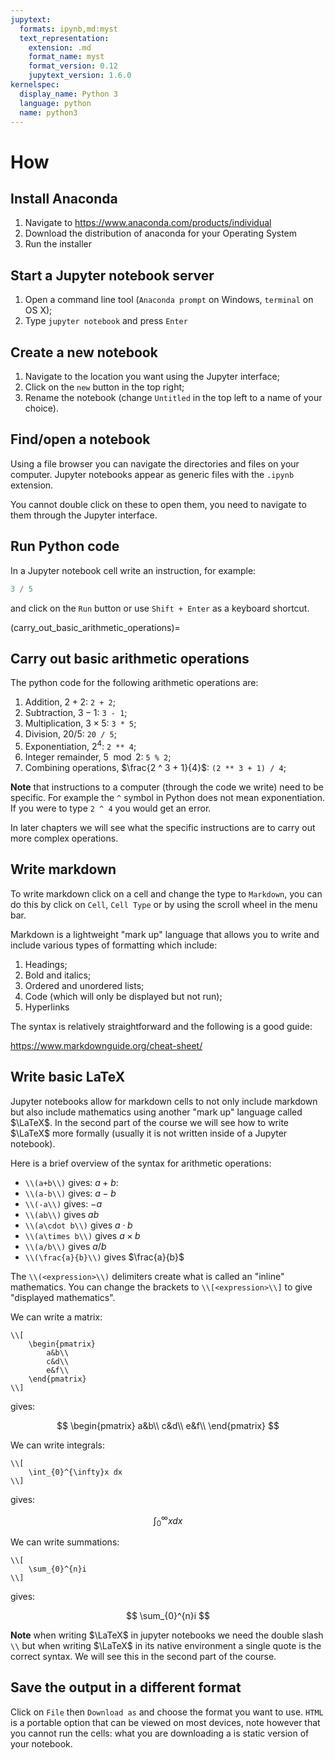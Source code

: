 ```yaml
---
jupytext:
  formats: ipynb,md:myst
  text_representation:
    extension: .md
    format_name: myst
    format_version: 0.12
    jupytext_version: 1.6.0
kernelspec:
  display_name: Python 3
  language: python
  name: python3
---
```


# How

## Install Anaconda

1. Navigate to <https://www.anaconda.com/products/individual>
2. Download the distribution of anaconda for your Operating System
3. Run the installer

## Start a Jupyter notebook server

1. Open a command line tool (`Anaconda prompt` on Windows, `terminal` on OS X);
2. Type `jupyter notebook` and press `Enter`

## Create a new notebook

1. Navigate to the location you want using the Jupyter interface;
2. Click on the `new` button in the top right;
3. Rename the notebook (change `Untitled` in the top left to a name of your choice).

## Find/open a notebook

Using a file browser you can navigate the directories and files on your computer. Jupyter notebooks appear as generic files with the `.ipynb` extension.

You cannot double click on these to open them, you need to navigate to them through the Jupyter interface.

## Run Python code

In a Jupyter notebook cell write an instruction, for example:

```python
3 / 5
```

and click on the `Run` button or use `Shift + Enter` as a keyboard shortcut.

(carry_out_basic_arithmetic_operations)=
## Carry out basic arithmetic operations

The python code for the following arithmetic operations are:

1. Addition, $2 + 2$: `2 + 2`;
2. Subtraction, $3 - 1$: `3 - 1`;
3. Multiplication, $3 \times 5$: `3 * 5`;
5. Division, $20 / 5$: `20 / 5`;
6. Exponentiation, $2 ^ 4$: `2 ** 4`;
7. Integer remainder, $5 \mod 2$: `5 % 2`;
8. Combining operations, $\frac{2 ^ 3 + 1}{4}$: `(2 ** 3 + 1) / 4`;

**Note** that instructions to a computer (through the code we write) need to be specific. For example the `^` symbol in Python does not mean exponentiation. If you were to type `2 ^ 4` you would get an error.

In later chapters we will see what the specific instructions are to carry out more complex operations.

## Write markdown

To write markdown click on a cell and change the type to `Markdown`, you can do
this by click on `Cell`, `Cell Type` or by using the scroll wheel in the menu
bar.

Markdown is a lightweight "mark up" language that allows you to write and
include various types of formatting which include:

1. Headings;
2. Bold and italics;
3. Ordered and unordered lists;
4. Code (which will only be displayed but not run);
5. Hyperlinks

The syntax is relatively straightforward and the following is a good guide:

<https://www.markdownguide.org/cheat-sheet/>


## Write basic LaTeX

Jupyter notebooks allow for markdown cells to not only include markdown but also include mathematics using another "mark up" language called $\LaTeX$. In the second part of the course we will see how to write $\LaTeX$ more formally (usually it is not written inside of a Jupyter notebook).

Here is a brief overview of the syntax for arithmetic operations:

- `\\(a+b\\)` gives: $a + b$:
- `\\(a-b\\)` gives: $a-b$
- `\\(-a\\)` gives: $-a$
- `\\(ab\\)` gives $ab$
- `\\(a\cdot b\\)` gives $a\cdot b$
- `\\(a\times b\\)` gives $a\times b$
- `\\(a/b\\)` gives $a/b$
- `\\(\frac{a}{b}\\)` gives $\frac{a}{b}$

The `\\(<expression>\\)` delimiters create what is called an "inline" mathematics. You can change the brackets to `\\[<expression>\\]` to give "displayed mathematics".

We can write a matrix:

```
\\[
    \begin{pmatrix}
        a&b\\
        c&d\\
        e&f\\
    \end{pmatrix}
\\]
```

gives:

$$
    \begin{pmatrix}
        a&b\\
        c&d\\
        e&f\\
    \end{pmatrix}
$$

We can write integrals:


```
\\[
    \int_{0}^{\infty}x dx
\\]
```

gives:

$$
    \int_{0}^{\infty}x dx
$$

We can write summations:


```
\\[
    \sum_{0}^{n}i
\\]
```

gives:

$$
    \sum_{0}^{n}i
$$

**Note** when writing $\LaTeX$ in jupyter notebooks we need the double slash
`\\` but when writing $\LaTeX$ in its native environment a single quote is
the correct syntax. We will see this in the second part of the course.

## Save the output in a different format

Click on `File` then `Download as` and choose the format you want to use. `HTML`
is a portable option that can be viewed on most devices, note however that you
cannot run the cells: what you are downloading a is static version of your
notebook.
